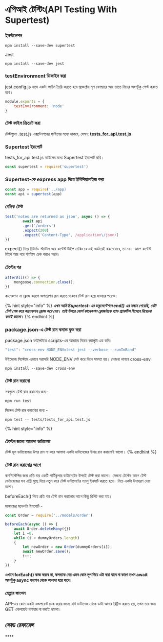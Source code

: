 # এপিআই টেস্টিং\(API Testing With Supertest\)

### ইনস্টলেশন

```text
npm install --save-dev supertest
```

Jest

```text
npm install --save-dev jest
```

### testEnvironment ডিফাইন করা

jest.config.js নামে একটা ফাইল তৈরি করতে হবে প্রজেক্টের মূল ফোল্ডারে আর তাতে নিচের অংশটুকু পেস্ট করতে হবে।

```javascript
module.exports = {
    testEnvironment: 'node'
}
```

### টেস্ট ফাইল ক্রিয়েট করা

টেস্টগুলো .test.js এক্সটেনশনের ফাইলের মধ্যে থাকবে, যেমন: **tests\_for\_api.test.js**

### Supertest ইমপোর্ট

tests\_for\_api.test.js ফাইলের মধ্যে Supertest ইমপোর্ট করি।

```javascript
const supertest = require('supertest')
```

### Supertest-কে express app দিয়ে ইনিশিয়ালাইজ করা

```javascript
const app = require('../app)
const api = supertest(app)
```

### বেসিক টেস্ট

```javascript
test('notes are returned as json', async () => {
        await api
        .get('/orders')
        .expect(200)
        .expect('Content-Type', /application\/json/)
})
```

expect\(\) দিয়ে রিটার্নড স্ট্যাটাস আর কন্টেন্ট টাইপ চেকিং যে এই অর্ডারেই করতে হবে, তা নয়। আগে কন্টেন্ট টাইপ আর পরে স্ট্যাটাস চেক করাও সম্ভব।

### টেস্টের পর

```javascript
afterAll(() => {
    mongoose.connection.close();
})
```

কানেকশন না ক্লোজ করলে অপারেশন রান করতে থাকবে টেস্ট রান হয়ে যাওয়ার পরেও।

{% hint style="info" %}
_**এখন আমি Supertest-এর ডকুমেন্টেশনে end\(\) এর সন্ধান পেয়েছি, যেটা টেস্ট শেষ করে কানেকশন ক্লোজ করে দেয়। তাই উপরে ফোর্স কানেকশন ক্লোজটাকে ব্যাড প্র্যাকটিস হিসেবে বিবেচনা করাই ভালো।**_
{% endhint %}

### package.json-এ টেস্ট রান কমান্ড যুক্ত করা

package.json ফাইলটাতে scripts-এর আন্ডারে নিচের ভ্যালুটা এড করি।

```javascript
"test": "cross-env NODE_ENV=test jest --verbose --runInBand"
```

উইন্ডোজ সিস্টেমে এভাবে সরাসরি NODE\_ENV সেট করে দিলে সমস্যা হয়। সেজন্য লাগবে cross-env।

```javascript
npm install --save-dev cross-env
```

### টেস্ট রান করানো

সবগুলো টেস্ট রান করানোর জন্য-

```javascript
npm run test
```

সিঙ্গেল টেস্ট রান করানোর জন্য - 

```text
npm test -- tests/tests_for_api.test.js
```

{% hint style="info" %}
### টেস্টের জন্যে আলাদা ডাটাবেজ

টেস্ট মূল ডাটাবেজের উপর রান না করে আলাদা একটা ডাটাবেজের উপর রান করানোই ভালো।
{% endhint %}

### টেস্ট রান করানোর আগে

কনসিস্টেন্সির জন্য প্রতি বার একটি পার্টিকুলার ডাটাসেটের উপরই টেস্ট করা ভালো। সেজন্য টেস্টের আগে টেস্ট ডেটাবেজের সব এন্ট্রি মুছে দিয়ে নতুন করে টেস্ট ডাটাসেটের ভ্যালু ইনসার্ট করতে হবে। নিচে একটা উদাহরণ দেয়া হলো।

beforeEach\(\) দিয়ে প্রতি বার টেস্ট রান করানোর আগে কিছু রিপিট করা যায়।

মঙ্গোজের মডেলটা ইমপোর্ট  -

```javascript
const Order = require('../models/order')
```

```javascript
beforeEach(async () => {
    await Order.deleteMany({})
    let i =0;
    while (i < dummyOrders.length)
    {
        let newOrder = new Order(dummyOrders[i]);
        await newOrder.save();
        i++;
    }
})
```

**এখানে forEach\(\) কাজ করবে না, কলব্যাক নেয় এমন কোন লুপ দিয়ে এটা করা যাবে না কারণ তখন await অংশটুকু async ফাংশন থেকে আলাদা হয়ে যাবে।**

### হেল্পার ফাংশন

API-এর কোন একটা এন্ডপয়েন্ট চেক করার জন্যে যদি ডাটাবেজ থেকে ডাটা আবার রিট্রিভ করতে হয়, তখন তার জন্য GET এন্ডপয়েন্ট ব্যবহার না করাই ভালো।

## **কোড রেফারেন্স**

\*\*\*\*

